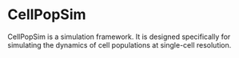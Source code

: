 CellPopSim
==========

CellPopSim is a simulation framework. It is designed specifically for simulating the dynamics of cell populations at single-cell resolution.

